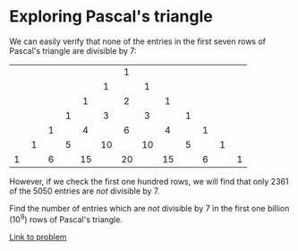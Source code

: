 # Exploring Pascal's triangle

<p>We can easily verify that none of the entries in the first seven rows of Pascal's triangle are divisible by 7:</p>
<table cellpadding="0" cellspacing="0" border="0" align="center"><tr><td> </td>
<td> </td>
<td> </td>
<td> </td>
<td> </td>
<td> </td>
<td> 1</td>
</tr><tr><td> </td>
<td> </td>
<td> </td>
<td> </td>
<td> </td>
<td> 1</td>
<td> </td>
<td> 1</td>
</tr><tr><td> </td>
<td> </td>
<td> </td>
<td> </td>
<td> 1</td>
<td> </td>
<td> 2</td>
<td> </td>
<td> 1</td>
</tr><tr><td> </td>
<td> </td>
<td> </td>
<td> 1</td>
<td> </td>
<td> 3</td>
<td> </td>
<td> 3</td>
<td> </td>
<td> 1</td>
</tr><tr><td> </td>
<td> </td>
<td> 1</td>
<td> </td>
<td> 4</td>
<td> </td>
<td> 6</td>
<td> </td>
<td> 4</td>
<td> </td>
<td> 1</td>
</tr><tr><td> </td>
<td> 1</td>
<td> </td>
<td> 5</td>
<td> </td>
<td>10</td>
<td> </td>
<td>10</td>
<td> </td>
<td> 5</td>
<td> </td>
<td> 1</td>
</tr><tr><td>1</td>
<td> </td>
<td> 6</td>
<td> </td>
<td>15</td>
<td> </td>
<td>20</td>
<td> </td>
<td>15</td>
<td> </td>
<td> 6</td>
<td> </td>
<td> 1</td>
</tr></table><p>However, if we check the first one hundred rows, we will find that only 2361 of the 5050 entries are <i>not</i> divisible by 7.</p>

<p>Find the number of entries which are <i>not</i> divisible by 7 in the first one billion (10<sup>9</sup>) rows of Pascal's triangle.</p>

[Link to problem](https://projecteuler.net/problem=148)
